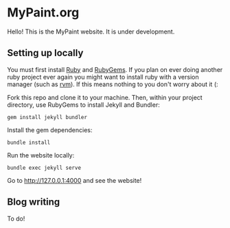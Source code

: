 # MyPaint.org

Hello! This is the MyPaint website. It is under development.

## Setting up locally

You must first install [Ruby](https://www.ruby-lang.org/en/documentation/installation) and [RubyGems](https://rubygems.org/pages/download). If you plan on ever doing another ruby project ever again you might want to install ruby with a version manager (such as [rvm](rvm.io/)). If this means nothing to you don't worry about it (:

Fork this repo and clone it to your machine. Then, within your project directory, use RubyGems to install Jekyll and Bundler:

```
gem install jekyll bundler
```


Install the gem dependencies:

```
bundle install
```

Run the website locally:

```
bundle exec jekyll serve
```

Go to http://127.0.0.1:4000 and see the website!


## Blog writing

To do!
